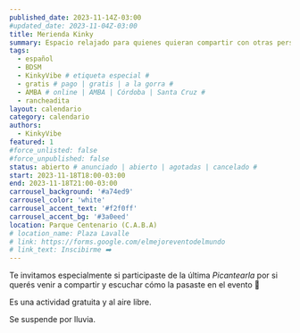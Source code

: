 ```yaml
---
published_date: 2023-11-14Z-03:00
#updated_date: 2023-11-04Z-03:00
title: Merienda Kinky
summary: Espacio relajado para quienes quieran compartir con otras personas kinkies y queer/lgtb. Solemos llevar cuerdas para shibari, comer cositas ricas, compartir experiencias y hay espacio para pequeñes y pets
tags:
  - español
  - BDSM
  - KinkyVibe # etiqueta especial #
  - gratis # pago | gratis | a la gorra #
  - AMBA # online | AMBA | Córdoba | Santa Cruz #
  - rancheadita
layout: calendario
category: calendario
authors:
  - KinkyVibe
featured: 1
#force_unlisted: false
#force_unpublished: false
status: abierto # anunciado | abierto | agotadas | cancelado #
start: 2023-11-18T18:00-03:00
end: 2023-11-18T21:00-03:00
carrousel_background: '#a74ed9'
carrousel_color: 'white'
carrousel_accent_text: '#f2f0ff'
carrousel_accent_bg: '#3a0eed'
location: Parque Centenario (C.A.B.A)
# location_name: Plaza Lavalle
# link: https://forms.google.com/elmejoreventodelmundo
# link_text: Inscibirme ➡️
---
```


Te invitamos especialmente si participaste de la última _Picantearla_ por si querés venir a compartir y escuchar cómo la pasaste en el evento 💞

Es una actividad gratuita y al aire libre.

Se suspende por lluvia.

